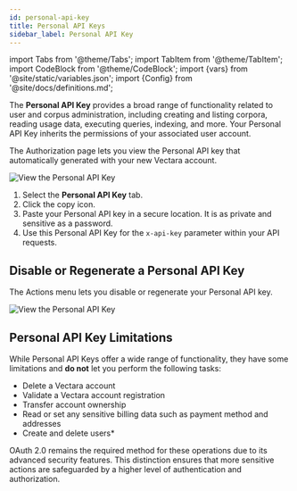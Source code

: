 ```yaml
---
id: personal-api-key
title: Personal API Keys
sidebar_label: Personal API Key
---
```


import Tabs from '@theme/Tabs';
import TabItem from '@theme/TabItem';
import CodeBlock from '@theme/CodeBlock';
import {vars} from '@site/static/variables.json';
import {Config} from '@site/docs/definitions.md';

The **Personal API Key** provides a broad range of functionality related to 
user and corpus administration, including creating and listing corpora, 
reading usage data, executing queries, indexing, and more. Your Personal API 
Key inherits the permissions of your associated user account.

The Authorization page lets you view the Personal API key that automatically 
generated with your new Vectara account.

![View the Personal API Key](/img/view_personal_api_key.png)

1. Select the **Personal API Key** tab.
2. Click the copy icon.
3. Paste your Personal API key in a secure location. It is as private and 
sensitive as a password.
1. Use this Personal API Key for the `x-api-key` parameter within your API 
   requests.

## Disable or Regenerate a Personal API Key

The Actions menu lets you disable or regenerate your Personal API key.

![View the Personal API Key](/img/personal_api_key_actions.png)

## Personal API Key Limitations

While Personal API Keys offer a wide range of functionality, they have some 
limitations and **do not** let you perform the following tasks:
* Delete a Vectara account
* Validate a Vectara account registration
* Transfer account ownership
* Read or set any sensitive billing data such as payment method and addresses
* Create and delete users*

OAuth 2.0 remains the required method for these operations due to its advanced 
security features. This distinction ensures that more sensitive actions are 
safeguarded by a higher level of authentication and authorization.

